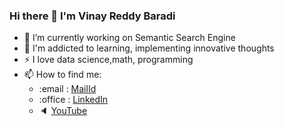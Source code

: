 ### Hi there 👋 I'm Vinay Reddy Baradi

<!--
**vinayreddy115/vinayreddy115** is a ✨ _special_ ✨ repository because its `README.md` (this file) appears on your GitHub profile.

Here are some ideas to get you started:
-->
- 🔭 I’m currently working on Semantic Search Engine
- 🌱 I'm addicted to learning, implementing innovative thoughts
- :zap: I love data science,math, programming
- 📫 How to find me: 
  - :email  : [MailId](baradi@usf.edu)
  - :office : [LinkedIn](www.linkedin.com/in/vinay-kumar-reddy-baradi)
  - :speaker: [YouTube](https://www.youtube.com/channel/UCW9LQsJM6mKtsiOSW3z4yGQ)


